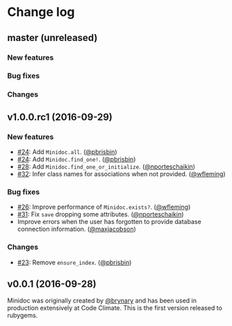 # Change log

## master (unreleased)

### New features

### Bug fixes

### Changes

## v1.0.0.rc1 (2016-09-29)

### New features

* [#24](https://github.com/codeclimate/minidoc/pull/24): Add `Minidoc.all`. ([@pbrisbin][])
* [#24](https://github.com/codeclimate/minidoc/pull/24): Add `Minidoc.find_one!`. ([@pbrisbin][])
* [#28](https://github.com/codeclimate/minidoc/pull/28): Add `Minidoc.find_one_or_initialize`. ([@nporteschaikin][])
* [#32](https://github.com/codeclimate/minidoc/pull/32): Infer class names for associations when not provided. ([@wfleming][])

### Bug fixes

* [#26](https://github.com/codeclimate/minidoc/pull/26): Improve performance of `Minidoc.exists?`. ([@wfleming][])
* [#31](https://github.com/codeclimate/minidoc/pull/31): Fix `save` dropping some attributes. ([@nporteschaikin][])
* Improve errors when the user has forgotten to provide database connection information. ([@maxjacobson][])

### Changes

* [#23](https://github.com/codeclimate/minidoc/pull/23): Remove `ensure_index`. ([@pbrisbin][])

## v0.0.1 (2016-09-28)

Minidoc was originally created by [@brynary][] and has been used in production extensively at Code Climate.
This is the first version released to rubygems.

[@brynary]: https://github.com/brynary
[@maxjacobson]: https://github.com/maxjacobson
[@nporteschaikin]: https://github.com/nporteschaikin
[@pbrisbin]: https://github.com/pbrisbin
[@wfleming]: https://github.com/wfleming

